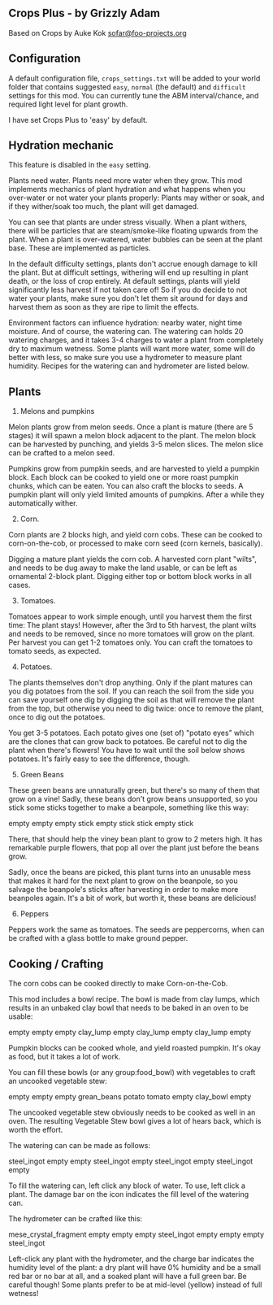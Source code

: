 ## Crops Plus - by Grizzly Adam

Based on Crops by Auke Kok <sofar@foo-projects.org>

## Configuration

A default configuration file, `crops_settings.txt` will be added
to your world folder that contains suggested `easy`, `normal` (the
default) and `difficult` settings for this mod. You can currently tune
the ABM interval/chance, and required light level for plant growth.

I have set Crops Plus to 'easy' by default.

## Hydration mechanic

This feature is disabled in the `easy` setting.

Plants need water. Plants need more water when they grow. This mod
implements mechanics of plant hydration and what happens when you
over-water or not water your plants properly: Plants may wither or
soak, and if they wither/soak too much, the plant will get damaged.

You can see that plants are under stress visually. When a plant
withers, there will be particles that are steam/smoke-like floating
upwards from the plant. When a plant is over-watered, water bubbles
can be seen at the plant base. These are implemented as particles.

In the default difficulty settings, plants don't accrue enough damage
to kill the plant. But at difficult settings, withering will end up
resulting in plant death, or the loss of crop entirely. At default
settings, plants will yield significantly less harvest if not taken
care of! So if you do decide to not water your plants, make sure you
don't let them sit around for days and harvest them as soon as they
are ripe to limit the effects.

Environment factors can influence hydration: nearby water, night time
moisture. And of course, the watering can. The watering can holds
20 watering charges, and it takes 3-4 charges to water a plant from
completely dry to maximum wetness. Some plants will want more water,
some will do better with less, so make sure you use a hydrometer to
measure plant humidity. Recipes for the watering can and hydrometer
are listed below.

## Plants

1. Melons and pumpkins

Melon plants grow from melon seeds. Once a plant is mature (there
are 5 stages) it will spawn a melon block adjacent to the plant.
The melon block can be harvested by punching, and yields 3-5
melon slices. The melon slice can be crafted to a melon seed.

Pumpkins grow from pumpkin seeds, and are harvested to yield a
pumpkin block. Each block can be cooked to yield one or more
roast pumpkin chunks, which can be eaten. You can also craft
the blocks to seeds. A pumpkin plant will only yield limited amounts
of pumpkins. After a while they automatically wither.

2. Corn.

Corn plants are 2 blocks high, and yield corn cobs. These can be
cooked to corn-on-the-cob, or processed to make corn seed (corn
kernels, basically).

Digging a mature plant yields the corn cob. A harvested corn plant
"wilts", and needs to be dug away to make the land usable, or can
be left as ornamental 2-block plant. Digging either top or bottom
block works in all cases.

3. Tomatoes.

Tomatoes appear to work simple enough, until you harvest them
the first time: The plant stays! However, after the 3rd to 5th
harvest, the plant wilts and needs to be removed, since no more
tomatoes will grow on the plant. Per harvest you can get 1-2
tomatoes only. You can craft the tomatoes to tomato seeds, as
expected.

4. Potatoes.

The plants themselves don't drop anything. Only if the plant matures
can you dig potatoes from the soil. If you can reach the soil from the
side you can save yourself one dig by digging the soil as that will
remove the plant from the top, but otherwise you need to dig twice:
once to remove the plant, once to dig out the potatoes.

You get 3-5 potatoes. Each potato gives one (set of) "potato eyes"
which are the clones that can grow back to potatoes. Be careful not
to dig the plant when there's flowers! You have to wait until the soil
below shows potatoes. It's fairly easy to see the difference, though.

5. Green Beans

These green beans are unnaturally green, but there's so many
of them that grow on a vine! Sadly, these beans don't grow beans
unsupported, so you stick some sticks together to make a beanpole,
something like this way:

empty empty empty
stick empty stick
stick empty stick

There, that should help the viney bean plant to grow to 2 meters
high. It has remarkable purple flowers, that pop all over the plant
just before the beans grow.

Sadly, once the beans are picked, this plant turns into an unusable
mess that makes it hard for the next plant to grow on the beanpole,
so you salvage the beanpole's sticks after harvesting in order to
make more beanpoles again. It's a bit of work, but worth it, these
beans are delicious!

6. Peppers

Peppers work the same as tomatoes. The seeds are peppercorns, when can be crafted with a glass bottle to make ground pepper.


## Cooking / Crafting

The corn cobs can be cooked directly to make Corn-on-the-Cob.

This mod includes a bowl recipe. The bowl is made from clay lumps,
which results in an unbaked clay bowl that needs to be baked in an
oven to be usable:

empty     empty     empty
clay_lump empty     clay_lump
empty     clay_lump empty

Pumpkin blocks can be cooked whole, and yield roasted pumpkin. It's
okay as food, but it takes a lot of work.

You can fill these bowls (or any group:food_bowl) with vegetables to
craft an uncooked vegetable stew:

empty       empty     empty
grean_beans potato    tomato
empty       clay_bowl empty

The uncooked vegetable stew obviously needs to be cooked as well in
an oven. The resulting Vegetable Stew bowl gives a lot of hears back,
which is worth the effort.

The watering can can be made as follows:

steel_ingot empty       empty
steel_ingot empty       steel_ingot
empty       steel_ingot empty

To fill the watering can, left click any block of water. To use,
left click a plant. The damage bar on the icon indicates the fill
level of the watering can.

The hydrometer can be crafted like this:

mese_crystal_fragment empty         empty
empty                 steel_ingot   empty
empty                 empty         steel_ingot

Left-click any plant with the hydrometer, and the charge bar indicates
the humidity level of the plant: a dry plant will have 0% humidity
and be a small red bar or no bar at all, and a soaked plant will
have a full green bar. Be careful though! Some plants prefer to be
at mid-level (yellow) instead of full wetness!

